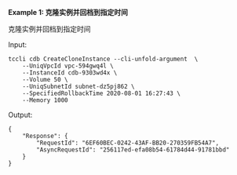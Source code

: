 **Example 1: 克隆实例并回档到指定时间**

克隆实例并回档到指定时间

Input: 

```
tccli cdb CreateCloneInstance --cli-unfold-argument  \
    --UniqVpcId vpc-594gwq4l \
    --InstanceId cdb-9303wd4x \
    --Volume 50 \
    --UniqSubnetId subnet-dz5pj862 \
    --SpecifiedRollbackTime 2020-08-01 16:27:43 \
    --Memory 1000
```

Output: 
```
{
    "Response": {
        "RequestId": "6EF60BEC-0242-43AF-BB20-270359FB54A7",
        "AsyncRequestId": "256117ed-efa08b54-61784d44-91781bbd"
    }
}
```

